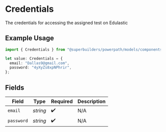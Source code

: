 # Credentials

The credentials for accessing the assigned test on Edulastic

## Example Usage

```typescript
import { Credentials } from "@superbuilders/powerpath/models/components";

let value: Credentials = {
  email: "Dallas9@gmail.com",
  password: "4yXyZs8xpNPhrir",
};
```

## Fields

| Field              | Type               | Required           | Description        |
| ------------------ | ------------------ | ------------------ | ------------------ |
| `email`            | *string*           | :heavy_check_mark: | N/A                |
| `password`         | *string*           | :heavy_check_mark: | N/A                |